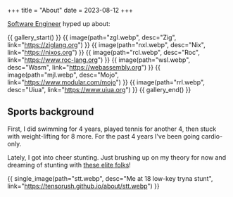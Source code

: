 +++
title = "About"
date = 2023-08-12
+++

[Software Engineer](https://tensorush.github.io/cv/en.pdf) hyped up about:

{{ gallery_start() }}
{{ image(path="zgl.webp", desc="Zig", link="https://ziglang.org") }}
{{ image(path="nxl.webp", desc="Nix", link="https://nixos.org") }}
{{ image(path="rcl.webp", desc="Roc", link="https://www.roc-lang.org") }}
{{ image(path="wsl.webp", desc="Wasm", link="https://webassembly.org") }}
{{ image(path="mjl.webp", desc="Mojo", link="https://www.modular.com/mojo") }}
{{ image(path="rrl.webp", desc="Uiua", link="https://www.uiua.org") }}
{{ gallery_end() }}

## Sports background

First, I did swimming for 4 years, played tennis for another 4, then stuck with weight-lifting for 8 more. For the past 4 years I've been going cardio-only.

Lately, I got into cheer stunting. Just brushing up on my theory for now and dreaming of stunting with [these elite folks](@/csg.md)!

{{ single_image(path="stt.webp", desc="Me at 18 low-key tryna stunt", link="https://tensorush.github.io/about/stt.webp") }}
